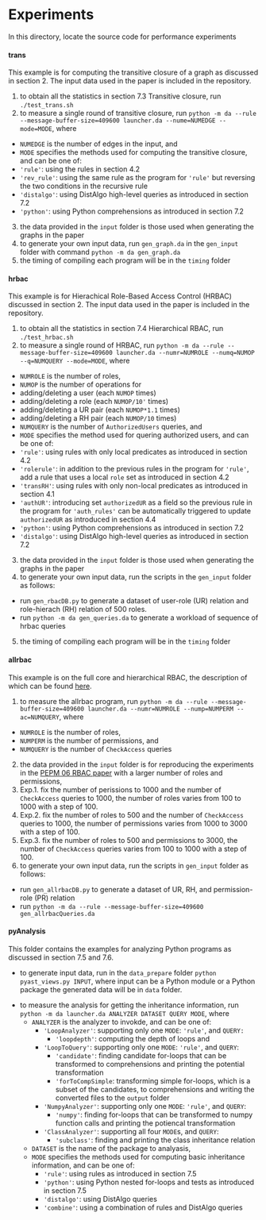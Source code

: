 # Experiments

In this directory, locate the source code for performance experiments

#### trans

This example is for computing the transitive closure of a graph as discussed in section 2. The input data used in the paper is included in the repository.

1. to obtain all the statistics in section 7.3 Transitive closure, run `./test_trans.sh`
2. to measure a single round of transitive closure, run
 `python -m da --rule --message-buffer-size=409600 launcher.da --nume=NUMEDGE --mode=MODE`, where

- `NUMEDGE` is the number of edges in the input, and  
- `MODE` specifies the methods used for computing the transitive closure, and can be one of:
- `'rule'`: using the rules in section 4.2
- `'rev_rule'`: using the same rule as the program for `'rule'` but reversing the two conditions in the recursive rule
- `'distalgo'`: using DistAlgo high-level queries as introduced in section 7.2
- `'python'`: using Python comprehensions as introduced in section 7.2

3. the data provided in the `input` folder is those used when generating the graphs in the paper
4. to generate your own input data,
 run `gen_graph.da` in the `gen_input` folder with command `python -m da gen_graph.da`
5. the timing of compiling each program will be in the `timing` folder

#### hrbac

This example is for Hierachical Role-Based Access Control (HRBAC) discussed in section 2.
The input data used in the paper is included in the repository.

1. to obtain all the statistics in section 7.4 Hierarchical RBAC, run `./test_hrbac.sh`
2. to measure a single round of HRBAC, run
 `python -m da --rule --message-buffer-size=409600 launcher.da --numr=NUMROLE --numq=NUMOP --q=NUMQUERY --mode=MODE`, where

- `NUMROLE` is the number of roles,
- `NUMOP` is the number of operations for
- adding/deleting a user (each `NUMOP` times)
- adding/deleting a role (each `NUMOP/10'` times)
- adding/deleting a UR pair (each `NUMOP*1.1` times)
- adding/deleting a RH pair (each `NUMOP/10` times)
- `NUMQUERY` is the number of `AuthorizedUsers` queries, and  
- `MODE` specifies the method used for quering authorized users, and can be one of:
- `'rule'`: using rules with only local predicates as introduced in section 4.2
- `'rolerule'`: in addition to the previous rules in the program for `'rule'`, add a rule that uses a local `role` set as introduced in section 4.2
  <!-- - `'ROLErule'`: using rules with both local and non-local predicates as introduced in section 4.3 -->
- `'transRH'`: using rules with only non-local predicates as introduced in section 4.1
  <!-- - `'auth_rules'`: using rules for non-recursive set queries `AuthorizedUsers` as introduced in section 4.4 -->
- `'authUR'`: introducing set `authorizedUR` as a field so the previous rule in the program for `'auth_rules'` can be automatically triggered to update `authorizedUR` as introduced in section 4.4
- `'python'`: using Python comprehensions as introduced in section 7.2
- `'distalgo'`: using DistAlgo high-level queries as introduced in section 7.2

3. the data provided in the `input` folder is those used when generating the graphs in the paper
4. to generate your own input data, run the scripts in the `gen_input` folder as follows:

- run `gen_rbacDB.py` to generate a dataset of user-role (UR) relation and role-hierach (RH) relation of 500 roles.
- run `python -m da gen_queries.da` to generate a workload of sequence of hrbac queries

5. the timing of compiling each program will be in the `timing` folder

#### allrbac

This example is on the full core and hierarchical RBAC, the description of which can be found [here](https://www3.cs.stonybrook.edu/~stoller/papers/rbac-spec.pdf).

1. to measure the allrbac program, run
 `python -m da --rule --message-buffer-size=409600 launcher.da --numr=NUMROLE --nump=NUMPERM --ac=NUMQUERY`, where

- `NUMROLE` is the number of roles,
- `NUMPERM` is the number of permissions, and
- `NUMQUERY` is the number of `CheckAccess` queries

2. the data provided in the `input` folder is for reproducing the experiments in the [PEPM 06 RBAC paper](https://www3.cs.stonybrook.edu/~liu/papers/ImplCRBAC-PEPM06.pdf) with a larger number of roles and permissions,
1. Exp.1. fix the number of perissions to 1000 and the number of `CheckAccess` queries to 1000, the number of roles varies from 100 to 1000 with a step of 100.
2. Exp.2. fix the number of roles to 500 and the number of `CheckAccess` queries to 1000, the number of permissions varies from 1000 to 3000 with a step of 100.
3. Exp.3. fix the number of roles to 500 and permissions to 3000, the number of `CheckAccess` queries varies from 100 to 1000 with a step of 100.
3. to generate your own input data, run the scripts in `gen_input` folder as follows:

- run `gen_allrbacDB.py` to generate a dataset of UR, RH, and permission-role (PR) relation
- run `python -m da --rule --message-buffer-size=409600 gen_allrbacQueries.da`

#### pyAnalysis

This folder contains the examples for analyzing Python programs as discussed in section 7.5 and 7.6.

- to generate input data, run in the `data_prepare` folder
 `python pyast_views.py INPUT`, where input can be a Python module or a Python package
 the generated data will be in `data` folder.

<!-- ##### Program analysis -->
<!-- This example computes the inheritance information of Python programs as discussed in section 7.5. -->
<!-- 1. to obtain all the statistics in section 7.5 Program analysis, run `./test_pyanalysis.sh`.   -->
- to measure the analysis for getting the inheritance information, run
 `python -m da launcher.da ANALYZER DATASET QUERY MODE`, where
    - `ANALYZER` is the analyzer to invokde, and can be one of:
        - `'LoopAnalyzer'`: supporting only one `MODE`: `'rule'`, and `QUERY:`
            - `'loopdepth'`: computing the depth of loops and
        - `'LoopToQuery'`: supporting only one `MODE`: `'rule'`, and `QUERY`:
            - `'candidate'`: finding candidate for-loops that can be transformed to comprehensions and printing the potential transformation
            - `'forToCompSimple`: transforming simple for-loops, which is a subset of the candidates, to comprehensions and writing the converted files to the `output` folder
        - `'NumpyAnalyzer'`: supporting only one `MODE`: `'rule'`, and `QUERY`:
            - `'numpy'`: finding for-loops that can be transformed to numpy function calls and printing the potiencal transformation
        - `'ClassAnalyzer'`: supporting all four `MODE`s, and `QUERY`:
            - `'subclass'`: finding and printing the class inheritance relation
    - `DATASET` is the name of the package to analyasis,  
    - `MODE` specifies the methods used for computing basic inheritance information, and can be one of:
        - `'rule'`: using rules as introduced in section 7.5
        - `'python'`: using Python nested for-loops and tests as introduced in section 7.5
        - `'distalgo'`: using DistAlgo queries
        - `'combine'`: using a combination of rules and DistAlgo queries
<!-- 2. the timing of compiling the program will be in the `timing` folder -->

<!-- ##### Transforming loops to comprehensions
This example performs a series of analysis on Python for-loops as discussed in section 7.6.
1. to  an analysis, run
	`python -m da ast_analysis_rule.da DATASET QUERY`, where
	- `DATASET` is the name of the package to analyze,
	- `QUERY` specifies the analysis to perform, and can be one of:
		- `'loopdepth'`: computing the depth of for-loops
		- `'candidate'`: identifying candidate for-loops that might be transformable to comprehensions
		- `'forToCompSimple'`: running the basic transformer to transform for-loops into comprehensions
2. the output of the analysis will be in the `output` folder -->